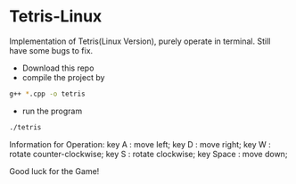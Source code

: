 # Tetris-Linux
Implementation of Tetris(Linux Version), purely operate in terminal.
Still have some bugs to fix.

* Download this repo
* compile the project by
```bash
g++ *.cpp -o tetris
```
* run the program
```bash
./tetris
```

Information for Operation:
key A : move left;
key D : move right;
key W : rotate counter-clockwise;
key S : rotate clockwise;
key Space : move down;

Good luck for the Game!
